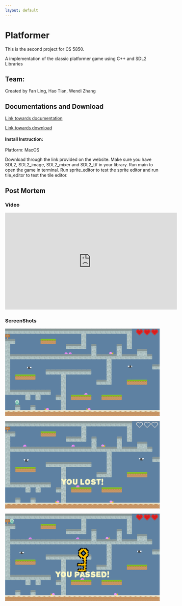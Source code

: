 ```yaml
---
layout: default
--- 
```


# Platformer

This is the second project for CS 5850.

A implementation of the classic platformer game using C++ and SDL2 Libraries

## Team:
Created by Fan Ling, Hao Tian, Wendi Zhang

## Documentations and Download
[Link towards documentation](https://flynn2016.github.io/platformer_doc)

[Link towards download](https://troyprag816gmailcom.itch.io/sdl-platformer)

#### Install Instruction:  
Platform: MacOS

Download through the link provided on the website. Make sure you have SDL2, SDL2_image, SDL2_mixer and  SDL2_ttf in your library. Run main to open the game in terminal. Run sprite_editor to test the sprite editor and run tile_editor to test the tile editor.

## Post Mortem 


### Video
<iframe width="560" height="315" src="https://www.youtube.com/embed/_w32w-XguGk" frameborder="0" allow="accelerometer; autoplay; encrypted-media; gyroscope; picture-in-picture" allowfullscreen></iframe>


### ScreenShots

![ScreenShot_1](./Image/image_1.png)

![ScreenShot_2](./Image/image_2.png)

![ScreenShot_3](./Image/image_3.png)


